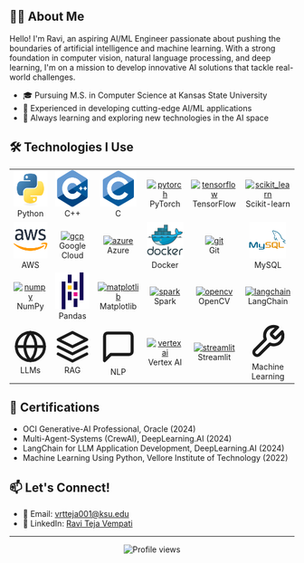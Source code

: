 ## 👨‍💻 About Me

Hello! I'm Ravi, an aspiring AI/ML Engineer passionate about pushing the boundaries of artificial intelligence and machine learning. With a strong foundation in computer vision, natural language processing, and deep learning, I'm on a mission to develop innovative AI solutions that tackle real-world challenges.

- 🎓 Pursuing M.S. in Computer Science at Kansas State University
- 🚀 Experienced in developing cutting-edge AI/ML applications
- 🌱 Always learning and exploring new technologies in the AI space
  
## 🛠 Technologies I Use

<table>
  <tr>
    <td align="center" width="96">
      <a href="https://www.python.org" target="_blank" rel="noreferrer">
        <img src="https://raw.githubusercontent.com/devicons/devicon/master/icons/python/python-original.svg" alt="python" width="65" height="65"/>
      </a>
      <br>Python
    </td>
    <td align="center" width="96">
      <a href="https://www.w3schools.com/cpp/" target="_blank" rel="noreferrer">
        <img src="https://raw.githubusercontent.com/devicons/devicon/master/icons/cplusplus/cplusplus-original.svg" alt="cplusplus" width="65" height="65"/>
      </a>
      <br>C++
    </td>
    <td align="center" width="96">
      <a href="https://www.cprogramming.com/" target="_blank" rel="noreferrer">
        <img src="https://raw.githubusercontent.com/devicons/devicon/master/icons/c/c-original.svg" alt="c" width="65" height="65"/>
      </a>
      <br>C
    </td>
    <td align="center" width="96">
      <a href="https://pytorch.org/" target="_blank" rel="noreferrer">
        <img src="https://www.vectorlogo.zone/logos/pytorch/pytorch-icon.svg" alt="pytorch" width="65" height="65"/>
      </a>
      <br>PyTorch
    </td>
    <td align="center" width="96">
      <a href="https://www.tensorflow.org" target="_blank" rel="noreferrer">
        <img src="https://www.vectorlogo.zone/logos/tensorflow/tensorflow-icon.svg" alt="tensorflow" width="65" height="65"/>
      </a>
      <br>TensorFlow
    </td>
    <td align="center" width="96">
      <a href="https://scikit-learn.org/" target="_blank" rel="noreferrer">
        <img src="https://upload.wikimedia.org/wikipedia/commons/0/05/Scikit_learn_logo_small.svg" alt="scikit_learn" width="65" height="65"/>
      </a>
      <br>Scikit-learn
    </td>
  </tr>
  <tr>
    <td align="center" width="96">
      <a href="https://aws.amazon.com" target="_blank" rel="noreferrer">
        <img src="https://raw.githubusercontent.com/devicons/devicon/master/icons/amazonwebservices/amazonwebservices-original-wordmark.svg" alt="aws" width="65" height="65"/>
      </a>
      <br>AWS
    </td>
    <td align="center" width="96">
      <a href="https://cloud.google.com" target="_blank" rel="noreferrer">
        <img src="https://www.vectorlogo.zone/logos/google_cloud/google_cloud-icon.svg" alt="gcp" width="65" height="65"/>
      </a>
      <br>Google Cloud
    </td>
    <td align="center" width="96">
      <a href="https://azure.microsoft.com/en-in/" target="_blank" rel="noreferrer">
        <img src="https://www.vectorlogo.zone/logos/microsoft_azure/microsoft_azure-icon.svg" alt="azure" width="65" height="65"/>
      </a>
      <br>Azure
    </td>
    <td align="center" width="96">
      <a href="https://www.docker.com/" target="_blank" rel="noreferrer">
        <img src="https://raw.githubusercontent.com/devicons/devicon/master/icons/docker/docker-original-wordmark.svg" alt="docker" width="65" height="65"/>
      </a>
      <br>Docker
    </td>
    <td align="center" width="96">
      <a href="https://git-scm.com/" target="_blank" rel="noreferrer">
        <img src="https://www.vectorlogo.zone/logos/git-scm/git-scm-icon.svg" alt="git" width="65" height="65"/>
      </a>
      <br>Git
    </td>
    <td align="center" width="96">
      <a href="https://www.mysql.com/" target="_blank" rel="noreferrer">
        <img src="https://raw.githubusercontent.com/devicons/devicon/master/icons/mysql/mysql-original-wordmark.svg" alt="mysql" width="65" height="65"/>
      </a>
      <br>MySQL
    </td>
  </tr>
  <tr>
    <td align="center" width="96">
      <a href="https://numpy.org/" target="_blank" rel="noreferrer">
        <img src="https://www.vectorlogo.zone/logos/numpy/numpy-icon.svg" alt="numpy" width="65" height="65"/>
      </a>
      <br>NumPy
    </td>
    <td align="center" width="96">
      <a href="https://pandas.pydata.org/" target="_blank" rel="noreferrer">
        <img src="https://raw.githubusercontent.com/devicons/devicon/2ae2a900d2f041da66e950e4d48052658d850630/icons/pandas/pandas-original.svg" alt="pandas" width="65" height="65"/>
      </a>
      <br>Pandas
    </td>
    <td align="center" width="96">
      <a href="https://matplotlib.org/" target="_blank" rel="noreferrer">
        <img src="https://upload.wikimedia.org/wikipedia/commons/8/84/Matplotlib_icon.svg" alt="matplotlib" width="65" height="65"/>
      </a>
      <br>Matplotlib
    </td>
    <td align="center" width="96">
      <a href="https://spark.apache.org/" target="_blank" rel="noreferrer">
        <img src="https://www.vectorlogo.zone/logos/apache_spark/apache_spark-ar21.svg" alt="spark" width="65" height="65"/>
      </a>
      <br>Spark
    </td>
    <td align="center" width="96">
      <a href="https://opencv.org/" target="_blank" rel="noreferrer">
        <img src="https://www.vectorlogo.zone/logos/opencv/opencv-icon.svg" alt="opencv" width="65" height="65"/>
      </a>
      <br>OpenCV
    </td>
    <td align="center" width="96">
      <a href="https://www.langchain.com/" target="_blank" rel="noreferrer">
        <img src="https://www.langchain.com/favicon.svg" alt="langchain" width="65" height="65"/>
      </a>
      <br>LangChain
    </td>
  </tr>
  <tr>
    <td align="center" width="96">
      <svg xmlns="http://www.w3.org/2000/svg" viewBox="0 0 24 24" fill="none" stroke="currentColor" stroke-width="2" stroke-linecap="round" stroke-linejoin="round" width="65" height="65">
        <circle cx="12" cy="12" r="10"></circle>
        <line x1="2" y1="12" x2="22" y2="12"></line>
        <path d="M12 2a15.3 15.3 0 0 1 4 10 15.3 15.3 0 0 1-4 10 15.3 15.3 0 0 1-4-10 15.3 15.3 0 0 1 4-10z"></path>
      </svg>
      <br>LLMs
    </td>
    <td align="center" width="96">
      <svg xmlns="http://www.w3.org/2000/svg" viewBox="0 0 24 24" fill="none" stroke="currentColor" stroke-width="2" stroke-linecap="round" stroke-linejoin="round" width="65" height="65">
        <polygon points="12 2 2 7 12 12 22 7 12 2"></polygon>
        <polyline points="2 17 12 22 22 17"></polyline>
        <polyline points="2 12 12 17 22 12"></polyline>
      </svg>
      <br>RAG
    </td>
    <td align="center" width="96">
      <svg xmlns="http://www.w3.org/2000/svg" viewBox="0 0 24 24" fill="none" stroke="currentColor" stroke-width="2" stroke-linecap="round" stroke-linejoin="round" width="65" height="65">
        <path d="M21 15a2 2 0 0 1-2 2H7l-4 4V5a2 2 0 0 1 2-2h14a2 2 0 0 1 2 2z"></path>
      </svg>
      <br>NLP
    </td>
    <td align="center" width="96">
      <a href="https://cloud.google.com/vertex-ai" target="_blank" rel="noreferrer">
        <img src="https://www.gstatic.com/devrel-devsite/prod/v2f6fb68338062e7c16672db62c4ab042dcb9bfbacf2fa51b6959426b203a4d8a/cloud/images/favicons/onecloud/super_cloud.png" alt="vertex ai" width="65" height="65"/>
      </a>
      <br>Vertex AI
    </td>
    <td align="center" width="96">
      <a href="https://streamlit.io/" target="_blank" rel="noreferrer">
        <img src="https://streamlit.io/images/brand/streamlit-mark-color.svg" alt="streamlit" width="65" height="65"/>
      </a>
      <br>Streamlit
    </td>
    <td align="center" width="96">
      <svg xmlns="http://www.w3.org/2000/svg" viewBox="0 0 24 24" fill="none" stroke="currentColor" stroke-width="2" stroke-linecap="round" stroke-linejoin="round" width="65" height="65">
        <path d="M14.7 6.3a1 1 0 0 0 0 1.4l1.6 1.6a1 1 0 0 0 1.4 0l3.77-3.77a6 6 0 0 1-7.94 7.94l-6.91 6.91a2.12 2.12 0 0 1-3-3l6.91-6.91a6 6 0 0 1 7.94-7.94l-3.76 3.76z"></path>
      </svg>
      <br>Machine Learning
    </td>
  </tr>
</table>

<style>
  .animated-logo {
    transition: transform 0.3s ease-in-out;
  }
  .animated-logo:hover {
    transform: scale(1.2);
  }
</style>

<script>
  document.querySelectorAll('table img, table svg').forEach(element => {
    element.classList.add('animated-logo');
  });
</script>

## 🏅 Certifications

- OCI Generative-AI Professional, Oracle (2024)
- Multi-Agent-Systems (CrewAI), DeepLearning.AI (2024)
- LangChain for LLM Application Development, DeepLearning.AI (2024)
- Machine Learning Using Python, Vellore Institute of Technology (2022)

## 📫 Let's Connect!

- 📧 Email: vrtteja001@ksu.edu
- 💼 LinkedIn: [Ravi Teja Vempati](https://www.linkedin.com/in/ravi-teja-vempati-801204169)

---

<p align="center">
  <img src="https://komarev.com/ghpvc/?username=YourGitHubUsername&color=blueviolet" alt="Profile views">
</p>
